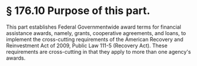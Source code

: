 # § 176.10   Purpose of this part.

This part establishes Federal Governmentwide award terms for financial assistance awards, namely, grants, cooperative agreements, and loans, to implement the cross-cutting requirements of the American Recovery and Reinvestment Act of 2009, Public Law 111-5 (Recovery Act). These requirements are cross-cutting in that they apply to more than one agency's awards.




